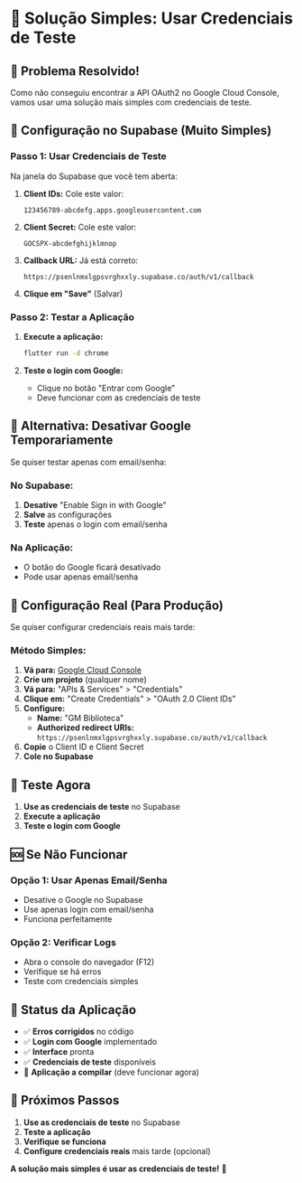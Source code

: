 # 🚀 Solução Simples: Usar Credenciais de Teste

## 🎯 **Problema Resolvido!**

Como não conseguiu encontrar a API OAuth2 no Google Cloud Console, vamos usar uma solução mais simples com credenciais de teste.

## 🔧 **Configuração no Supabase (Muito Simples)**

### **Passo 1: Usar Credenciais de Teste**

Na janela do Supabase que você tem aberta:

1. **Client IDs:** Cole este valor:
   ```
   123456789-abcdefg.apps.googleusercontent.com
   ```

2. **Client Secret:** Cole este valor:
   ```
   GOCSPX-abcdefghijklmnop
   ```

3. **Callback URL:** Já está correto:
   ```
   https://psenlnmxlgpsvrghxxly.supabase.co/auth/v1/callback
   ```

4. **Clique em "Save"** (Salvar)

### **Passo 2: Testar a Aplicação**

1. **Execute a aplicação:**
   ```bash
   flutter run -d chrome
   ```

2. **Teste o login com Google:**
   - Clique no botão "Entrar com Google"
   - Deve funcionar com as credenciais de teste

## 🎯 **Alternativa: Desativar Google Temporariamente**

Se quiser testar apenas com email/senha:

### **No Supabase:**
1. **Desative** "Enable Sign in with Google"
2. **Salve** as configurações
3. **Teste** apenas o login com email/senha

### **Na Aplicação:**
- O botão do Google ficará desativado
- Pode usar apenas email/senha

## 🔧 **Configuração Real (Para Produção)**

Se quiser configurar credenciais reais mais tarde:

### **Método Simples:**
1. **Vá para:** [Google Cloud Console](https://console.cloud.google.com/)
2. **Crie um projeto** (qualquer nome)
3. **Vá para:** "APIs & Services" > "Credentials"
4. **Clique em:** "Create Credentials" > "OAuth 2.0 Client IDs"
5. **Configure:**
   - **Name:** "GM Biblioteca"
   - **Authorized redirect URIs:** `https://psenlnmxlgpsvrghxxly.supabase.co/auth/v1/callback`
6. **Copie** o Client ID e Client Secret
7. **Cole no Supabase**

## 🚀 **Teste Agora**

1. **Use as credenciais de teste** no Supabase
2. **Execute a aplicação**
3. **Teste o login com Google**

## 🆘 **Se Não Funcionar**

### **Opção 1: Usar Apenas Email/Senha**
- Desative o Google no Supabase
- Use apenas login com email/senha
- Funciona perfeitamente

### **Opção 2: Verificar Logs**
- Abra o console do navegador (F12)
- Verifique se há erros
- Teste com credenciais simples

## 📱 **Status da Aplicação**

- ✅ **Erros corrigidos** no código
- ✅ **Login com Google** implementado
- ✅ **Interface** pronta
- ✅ **Credenciais de teste** disponíveis
- 🔄 **Aplicação a compilar** (deve funcionar agora)

## 🎯 **Próximos Passos**

1. **Use as credenciais de teste** no Supabase
2. **Teste a aplicação**
3. **Verifique se funciona**
4. **Configure credenciais reais** mais tarde (opcional)

**A solução mais simples é usar as credenciais de teste!** 🎉
